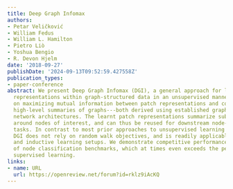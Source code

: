 ```yaml
---
title: Deep Graph Infomax
authors:
- Petar Veličković
- William Fedus
- William L. Hamilton
- Pietro Liò
- Yoshua Bengio
- R. Devon Hjelm
date: '2018-09-27'
publishDate: '2024-09-13T09:52:59.427558Z'
publication_types:
- paper-conference
abstract: We present Deep Graph Infomax (DGI), a general approach for learning node
  representations within graph-structured data in an unsupervised manner. DGI relies
  on maximizing mutual information between patch representations and corresponding
  high-level summaries of graphs---both derived using established graph convolutional
  network architectures. The learnt patch representations summarize subgraphs centered
  around nodes of interest, and can thus be reused for downstream node-wise learning
  tasks. In contrast to most prior approaches to unsupervised learning with GCNs,
  DGI does not rely on random walk objectives, and is readily applicable to both transductive
  and inductive learning setups. We demonstrate competitive performance on a variety
  of node classification benchmarks, which at times even exceeds the performance of
  supervised learning.
links:
- name: URL
  url: https://openreview.net/forum?id=rklz9iAcKQ
---
```

